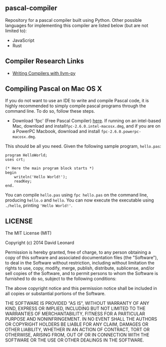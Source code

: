 pascal-compiler
---------------

Repository for a pascal compiler built using Python. Other possible languages for implementing this compiler are listed below (but are not limited to):

* JavaScript
* Rust

Compiler Research Links
-----------------------

* [Writing Compilers with llvm-py](http://www.slideshare.net/mdevan/llvmpy-w)


Compiling Pascal on Mac OS X
----------------------------

If you do not want to use an IDE to write and compile Pascal code, it is highly recommended to simply compile pascal programs
through the command line. To do so, follow these steps.

* Download 'fpc' (Free Pascal Compiler) [here](http://www.hu.freepascal.org/lazarus/). If running on an intel-based Mac, download and install`fpc-2.6.0.intel-macosx.dmg`, and if you are on a PowerPC Macbook, download and install `fpc-2.6.0.powerpc-macosx.dmg`.

This should be all you need. Given the following sample program, `hello.pas`:

    program HelloWorld;
    uses crt; 

    (* Here the main program block starts *)
    begin
        writeln('Hello World!');
        readKey;
    end.

You can compile `hello.pas` using `fpc hello.pas` on the command line, producing `hello.o` and `hello`. You can now execute the executable using `./hello`, printing `'Hello World!'`. 



LICENSE
-------

The MIT License (MIT)

Copyright (c) 2014 David Leonard

Permission is hereby granted, free of charge, to any person obtaining a copy
of this software and associated documentation files (the "Software"), to deal
in the Software without restriction, including without limitation the rights
to use, copy, modify, merge, publish, distribute, sublicense, and/or sell
copies of the Software, and to permit persons to whom the Software is
furnished to do so, subject to the following conditions:

The above copyright notice and this permission notice shall be included in all
copies or substantial portions of the Software.

THE SOFTWARE IS PROVIDED "AS IS", WITHOUT WARRANTY OF ANY KIND, EXPRESS OR
IMPLIED, INCLUDING BUT NOT LIMITED TO THE WARRANTIES OF MERCHANTABILITY,
FITNESS FOR A PARTICULAR PURPOSE AND NONINFRINGEMENT. IN NO EVENT SHALL THE
AUTHORS OR COPYRIGHT HOLDERS BE LIABLE FOR ANY CLAIM, DAMAGES OR OTHER
LIABILITY, WHETHER IN AN ACTION OF CONTRACT, TORT OR OTHERWISE, ARISING FROM,
OUT OF OR IN CONNECTION WITH THE SOFTWARE OR THE USE OR OTHER DEALINGS IN THE
SOFTWARE.
